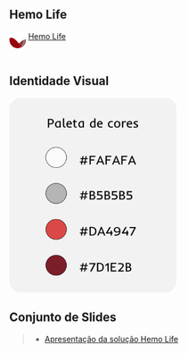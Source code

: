 ## Hemo Life

<div> 
            <img align="top"  height="30px" width="30px" src="https://github.com/ICEI-PUC-Minas-PMV-ADS/pmv-ads-2022-2-e1-proj-web-t2-hemolife/blob/main/src/img/logo.png">
            <a href="#">Hemo Life</a>
</div><br>

## Identidade Visual

<img width="300px" src="https://github.com/ICEI-PUC-Minas-PMV-ADS/pmv-ads-2022-2-e1-proj-web-t2-hemolife/blob/main/docs/img/Paleta-de-cores-hemolife.png">
 
## Conjunto de Slides

> - [Apresentação da solução Hemo Life](https://github.com/ICEI-PUC-Minas-PMV-ADS/pmv-ads-2022-2-e1-proj-web-t2-hemolife/blob/main/presentation/Apresenta%C3%A7%C3%A3o%20da%20solu%C3%A7%C3%A3o%20-%20Hemo%20LIfe.pptx)
